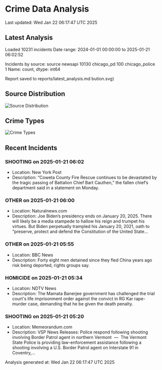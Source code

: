 # Crime Data Analysis
Last updated: Wed Jan 22 06:17:47 UTC 2025

## Latest Analysis

Loaded 10231 incidents
Date range: 2024-01-01 00:00:00 to 2025-01-21 06:02:52

Incidents by source:
source
newsapi           10130
chicago_pd          100
chicago_police        1
Name: count, dtype: int64

Report saved to reports/latest_analysis.md
bution.svg)

## Source Distribution
![Source Distribution](images/source_distribution.svg)

## Crime Types
![Crime Types](images/crime_types.svg)

## Recent Incidents

### SHOOTING on 2025-01-21 06:02
- Location: New York Post
- Description: “Coweta County Fire Rescue continues to be devastated by the tragic passing of Battalion Chief Bart Cauthen,” the fallen chief’s department said in a statement on Monday.


### OTHER on 2025-01-21 06:00
- Location: Naturalnews.com
- Description: Joe Biden’s presidency ends on January 20, 2025. There will likely be a media stampede to hallow his reign and trumpet his virtues. But Biden perpetually trampled his January 20, 2021, oath to “preserve, protect and defend the Constitution of the United State…


### OTHER on 2025-01-21 05:55
- Location: BBC News
- Description: Forty eight men detained since they fled China years ago risk being deported, rights groups say.


### HOMICIDE on 2025-01-21 05:34
- Location: NDTV News
- Description: The Mamata Banerjee government has challenged the trial court&#039;s life imprisonment order against the convict in RG Kar rape-murder case, demanding that he be given the death penalty.


### SHOOTING on 2025-01-21 05:20
- Location: Memeorandum.com
- Description: VSP News Releases:
Police respond following shooting involving Border Patrol agent in northern Vermont  —  The Vermont State Police is providing law-enforcement assistance following a shooting involving a U.S. Border Patrol agent on Interstate 91 in Coventry,…

Analysis generated at: Wed Jan 22 06:17:47 UTC 2025
